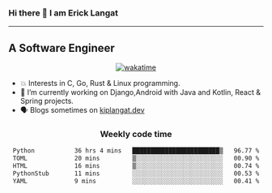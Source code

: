 ### Hi there 👋 I am Erick Langat
---
## A Software Engineer

<div align="center">
  
[![wakatime](https://wakatime.com/badge/user/55eadf42-c1c5-4930-b153-72952ac5ca5c.svg)](https://wakatime.com/@55eadf42-c1c5-4930-b153-72952ac5ca5c)

</div>

<!--
**elkiplangat/elkiplangat** is a ✨ _special_ ✨ repository because its `README.md` (this file) appears on your GitHub profile.

Here are some ideas to get you started:

- 🔭 I’m currently working on ...
- 🌱 I’m currently learning ...
- 👯 I’m looking to collaborate on ...
- 🤔 I’m looking for help with ...
- 💬 Ask me about ...
- 📫 How to reach me: ...
- 😄 Pronouns: ...
- ⚡ Fun fact: ...
-->
- 💥 Interests in C, Go, Rust & Linux programming. 
- 🔭 I’m currently working on Django,Android with Java and Kotlin, React & Spring projects.
-  🗣️ Blogs sometimes on [kiplangat.dev](https://kiplangat.dev)

<div align="center">
  <h3> Weekly code time </h3>

<!--START_SECTION:waka-->

```txt
Python           36 hrs 4 mins   ████████████████████████▒   96.77 %
TOML             20 mins         ▒░░░░░░░░░░░░░░░░░░░░░░░░   00.90 %
HTML             16 mins         ▒░░░░░░░░░░░░░░░░░░░░░░░░   00.74 %
PythonStub       11 mins         ░░░░░░░░░░░░░░░░░░░░░░░░░   00.53 %
YAML             9 mins          ░░░░░░░░░░░░░░░░░░░░░░░░░   00.41 %
```

<!--END_SECTION:waka-->

</div>
